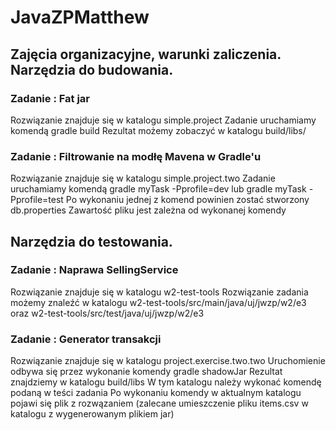 # JavaZPMatthew

## Zajęcia organizacyjne, warunki zaliczenia. Narzędzia do budowania.

### Zadanie : Fat jar 
Rozwiązanie znajduje się w katalogu simple.project
Zadanie uruchamiamy komendą
gradle build
Rezultat możemy zobaczyć w katalogu build/libs/

### Zadanie : Filtrowanie na modłę Mavena w Gradle'u
Rozwiązanie znajduje się w katalogu simple.project.two
Zadanie uruchamiamy komendą
gradle myTask -Pprofile=dev
lub
gradle myTask -Pprofile=test
Po wykonaniu jednej z komend powinien zostać stworzony db.properties 
Zawartość pliku jest zależna od wykonanej komendy

## Narzędzia do testowania.

### Zadanie : Naprawa SellingService 
Rozwiązanie znajduje się w katalogu w2-test-tools
Rozwiązanie zadania możemy znaleźć w katalogu
w2-test-tools/src/main/java/uj/jwzp/w2/e3
oraz
w2-test-tools/src/test/java/uj/jwzp/w2/e3

### Zadanie : Generator transakcji
Rozwiązanie znajduje się w katalogu project.exercise.two.two
Uruchomienie odbywa się przez wykonanie komendy
gradle shadowJar
Rezultat znajdziemy w katalogu build/libs
W tym katalogu należy wykonać komendę podaną w teści zadania
Po wykonaniu komendy w aktualnym katalogu pojawi się plik z rozwązaniem 
(zalecane umieszczenie pliku items.csv w katalogu z wygenerowanym plikiem jar)


